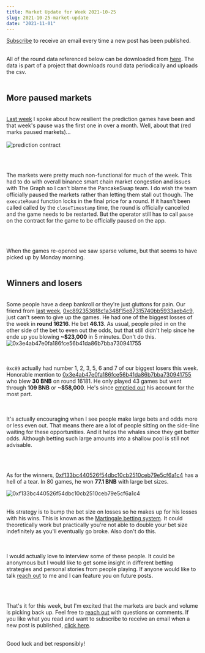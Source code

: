 ```yaml
---
title: Market Update for Week 2021-10-25
slug: 2021-10-25-market-update
date: "2021-11-01"
---
```


<a class="underline" href="https://forms.zoho.com/contact631/form/BSCPredictMailingList">Subscribe</a> to receive an email every time a new post has been published.

<br/>
All of the round data referenced below can be downloaded from <a class="underline" href="https://github.com/bsc-predict/bsc-predict-updater/tree/master/data/v2/main">here</a>. The data is part of a project that downloads round data periodically and uploads the csv.
<br/><br/>


<h2 class="text-2xl underline">More paused markets</h2>

<br/>
<a class="underline" href="https://www.bscpredict.com/blog/2021-10-23">Last week</a> I spoke about how resilient the prediction games have been and that week's pause was the first one in over a month. Well, about that (red marks paused markets)...
<br/><br/>
<img src="https://i.imgur.com/7LQuw7F.png" alt="prediction contract">

<br/><br/>

The markets were pretty much non-functional for much of the week. This had to do with overall binance smart chain market congestion and issues with The Graph so I can't blame the PancakeSwap team. I do wish the team officially paused the markets rather than letting them stall out though. The `executeRound` function locks in the final price for a round. If it hasn't been called called by the `closeTimestamp` time, the round is officially cancelled and the game needs to be restarted. But the operator still has to call `pause` on the contract for the game to be officially paused on the app.

<br/><br/>

When the games re-opened we saw sparse volume, but that seems to have picked up by Monday morning.
<br/><br/>

<h2 class="text-2xl underline">Winners and losers</h2>

<br/>
Some people have a deep bankroll or they're just gluttons for pain. Our friend from <a class="underline" href="https://www.bscpredict.com/blog/2021-10-23">last week</a>, <a class="underline" href="https://bscscan.com/address/0xc8923536f8c1a348f15e87315740bb5933aeb4c9">0xc8923536f8c1a348f15e87315740bb5933aeb4c9</a>, just can't seem to give up the games. He had one of the biggest losses of the week in <strong>round 16216</strong>. He bet <strong>46.13</strong>. As usual, people piled in on the other side of the bet to even out the odds, but that still didn't help since he ende up you blowing <strong>~$23,000</strong> in 5 minutes. Don't do this. 

<img src="https://i.imgur.com/aEprJFI.png" alt="0x3e4ab47e0fa186fce56b41da86b7bba730941755">

<br/><br/>
`0xc89` actually had number 1, 2, 3, 5, 6 and 7 of our biggest losers this week. Honorable mention to <a class="underline" href="https://bscscan.com/address/0x3e4ab47e0fa186fce56b41da86b7bba730941755">0x3e4ab47e0fa186fce56b41da86b7bba730941755</a> who blew <strong>30 BNB</strong> on round 16181. He only played 43 games but went through <strong>109 BNB</strong> or <strong>~$58,000</strong>. He's since <a class="underline" href="https://bscscan.com/address/0x3e4ab47e0fa186fce56b41da86b7bba730941755">emptied out</a> his account for the most part.



<br/><br/>
It's actually encouraging when I see people make large bets and odds more or less even out. That means there are a lot of people sitting on the side-line waiting for these opportunities. And it helps the whales since they get better odds. Although betting such large amounts into a shallow pool is still not advisable.

<br/><br/>

As for the winners, <a class="underline" href="https://bscscan.com/address/0xf133bc440526f54dbc10cb2510ceb79e5cf6a1c4">0xf133bc440526f54dbc10cb2510ceb79e5cf6a1c4</a> has a hell of a tear. In 80 games, he won <strong>77.1 BNB</strong> with large bet sizes.



<img src="https://i.imgur.com/cj5Eo6R.png" alt="0xf133bc440526f54dbc10cb2510ceb79e5cf6a1c4">
<br/><br/>

His strategy is to bump the bet size on losses so he makes up for his losses with his wins. This is known as the <a class="underline" href="https://en.wikipedia.org/wiki/Martingale_(betting_system)">Martingale betting system</a>. It could theoretically work but practically you're not able to double your bet size indefinitely as you'll eventually go broke. Also don't do this.

<br/><br/>
I would actually love to interview some of these people. It could be anonymous but I would like to get some insight in different betting strategies and personal stories from people playing. If anyone would like to talk <a class="underline" href="mailto:contact@bscpredict.com">reach out</a> to me and I can feature you on future posts.

<br/><br/>

That's it for this week, but I'm excited that the markets are back and volume is picking back up. Feel free to <a class="underline" href="mailto:contact@bscpredict.com">reach out</a> with questions or comments. If you like what you read and want to subscribe to receive an email when a new post is published, <a class="underline" href="https://forms.zoho.com/contact631/form/BSCPredictMailingList">click here</a>.
<br/><br/>

Good luck and bet responsibly!

